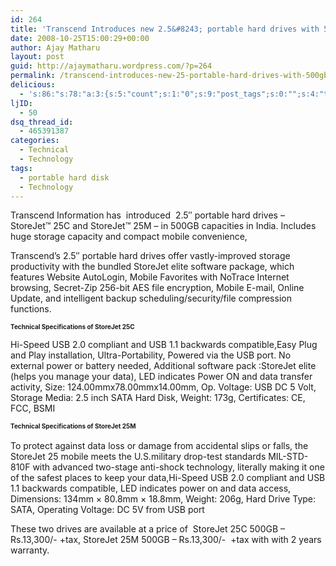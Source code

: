 ```yaml
---
id: 264
title: 'Transcend Introduces new 2.5&#8243; portable hard drives with 500GB capacity'
date: 2008-10-25T15:00:29+00:00
author: Ajay Matharu
layout: post
guid: http://ajaymatharu.wordpress.com/?p=264
permalink: /transcend-introduces-new-25-portable-hard-drives-with-500gb-capacity/
delicious:
  - 's:86:"s:78:"a:3:{s:5:"count";s:1:"0";s:9:"post_tags";s:0:"";s:4:"time";s:10:"1232994795";}";";'
ljID:
  - 50
dsq_thread_id:
  - 465391387
categories:
  - Technical
  - Technology
tags:
  - portable hard disk
  - Technology
---
```

<div>
  Transcend Information has  introduced  2.5&#8243; portable hard drives – StoreJet™ 25C and StoreJet™ 25M – in 500GB capacities in India. Includes huge storage capacity and compact mobile convenience,</p> 
  
  <p>
    Transcend&#8217;s 2.5&#8243; portable hard drives offer vastly-improved storage productivity with the bundled StoreJet elite software package, which features Website AutoLogin, Mobile Favorites with NoTrace Internet browsing, Secret-Zip 256-bit AES file encryption, Mobile E-mail, Online Update, and intelligent backup scheduling/security/file compression functions.
  </p>
  
  <p>
    <span style="font-size:x-small;"><span style="font-weight:bold;">Technical Specifications of StoreJet 25C </span></span>
  </p>
  
  <p>
    Hi-Speed USB 2.0 compliant and USB 1.1 backwards compatible,Easy Plug and Play installation, Ultra-Portability, Powered via the USB port. No external power or battery needed, Additional software pack :StoreJet elite (helps you manage your data), LED indicates Power ON and data transfer activity, Size: 124.00mmx78.00mmx14.00mm, Op. Voltage: USB DC 5 Volt, Storage Media: 2.5 inch SATA Hard Disk, Weight: 173g, Certificates: CE, FCC, BSMI
  </p>
  
  <p>
    <span style="font-size:x-small;"><span style="font-weight:bold;">Technical Specifications of StoreJet 25M </span><br /></span><br /> To protect against data loss or damage from accidental slips or falls, the StoreJet 25 mobile meets the U.S.military drop-test standards MIL-STD-810F with advanced two-stage anti-shock technology, literally making it one of the safest places to keep your data,Hi-Speed USB 2.0 compliant and USB 1.1 backwards compatible, LED indicates power on and data access, Dimensions: 134mm × 80.8mm × 18.8mm, Weight: 206g, Hard Drive Type: SATA, Operating Voltage: DC 5V from USB port
  </p>
  
  <p>
    These two drives are available at a price of  StoreJet 25C 500GB &#8211;  Rs.13,300/- +tax, StoreJet 25M 500GB &#8211; Rs.13,300/-  +tax with with 2 years warranty.
  </p>
</div>